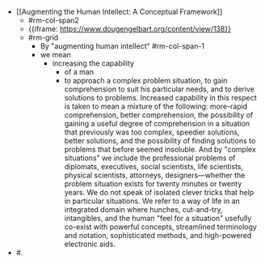 - [[Augmenting the Human Intellect: A Conceptual Framework]]
    - #rm-col-span2
    - {{iframe: https://www.dougengelbart.org/content/view/138}}
    - #rm-grid
        - By "augmenting human intellect" #rm-col-span-1
        - we mean 
            - increasing the capability 
                - of a man 
                - to approach a complex problem situation, to gain comprehension to suit his particular needs, and to derive solutions to problems. Increased capability in this respect is taken to mean a mixture of the following: more-rapid comprehension, better comprehension, the possibility of gaining a useful degree of comprehension in a situation that previously was too complex, speedier solutions, better solutions, and the possibility of finding solutions to problems that before seemed insoluble. And by "complex situations" we include the professional problems of diplomats, executives, social scientists, life scientists, physical scientists, attorneys, designers—whether the problem situation exists for twenty minutes or twenty years. We do not speak of isolated clever tricks that help in particular situations. We refer to a way of life in an integrated domain where hunches, cut-and-try, intangibles, and the human "feel for a situation" usefully co-exist with powerful concepts, streamlined terminology and notation, sophisticated methods, and high-powered electronic aids.
- #.
